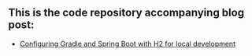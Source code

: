 ## This is the code repository accompanying blog post:

* [Configuring Gradle and Spring Boot with H2 for local development](https://dev.to/baso53/configuring-gradle-and-spring-boot-with-h2-for-local-development-8fp)
